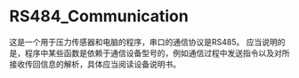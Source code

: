 # RS484_Communication
这是一个用于压力传感器和电脑的程序，串口的通信协议是RS485。
应当说明的是，程序中某些函数是依赖于通信设备型号的，例如通信过程中发送指令以及对所接收传回信息的解析，具体应当阅读设备说明书。
